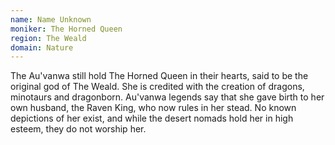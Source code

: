 ```yaml
---
name: Name Unknown
moniker: The Horned Queen
region: The Weald
domain: Nature
---
```

The Au'vanwa still hold The Horned Queen in their hearts, said to be the original god of The Weald. She is credited with the creation of dragons, minotaurs and dragonborn. Au'vanwa legends say that she gave birth to her own husband, the Raven King, who now rules in her stead. No known depictions of her exist, and while the desert nomads hold her in high esteem, they do not worship her. 